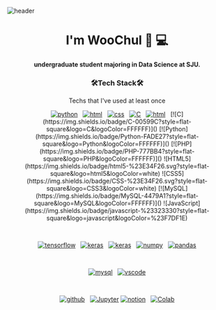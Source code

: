 ![header](https://capsule-render.vercel.app/api?type=waving&color=auto&height=200&section=header&text=vvoo615%20&fontSize=90)

<h1 align='center'>
  I'm WooChul 🫠 💻
</h1>

<p align='center'>
  <b>undergraduate student majoring in Data Science at SJU.</b></p>

<h3 align="center"> 🛠️Tech Stack🛠️ </h3>
<p align="center"> Techs that I've used at least once </p>
<p align="center">
<a href="https://github.com/JungWooChul"><img src="https://img.shields.io/badge/Python-3776AB?style=for-the-badge&logo=python&logoColor=white" alt="python"></a>&nbsp;&nbsp;
  <a href="https://github.com/JungWooChul"><img src="https://img.shields.io/badge/HTML5-E34F26?style=for-the-badge&logo=html5&logoColor=white" alt="html"></a>&nbsp;&nbsp;
<a href="https://github.com/JungWooChul"><img src="https://img.shields.io/badge/CSS3-1572B6?style=for-the-badge&logo=css3&logoColor=white" alt="css"></a>&nbsp;&nbsp;
<a href="https://github.com/JungWooChul"><img src="https://img.shields.io/badge/C-00599C?style=for-the-badge&logo=c&logoColor=white" alt="C"></a>&nbsp;&nbsp;
  <a href="https://github.com/JungWooChul"><img src="https://img.shields.io/badge/RStudio-75AADB?style=for-the-badge&logo=RStudio&logoColor=white" alt="html"></a>&nbsp;&nbsp;
[![C](https://img.shields.io/badge/C-00599C?style=flat-square&logo=C&logoColor=FFFFFF)]()
[![Python](https://img.shields.io/badge/Python-FADE27?style=flat-square&logo=Python&logoColor=FFFFFF)]()
[![PHP](https://img.shields.io/badge/PHP-777BB4?style=flat-square&logo=PHP&logoColor=FFFFFF)]()
![HTML5](https://img.shields.io/badge/html5-%23E34F26.svg?style=flat-square&logo=html5&logoColor=white)
![CSS5](https://img.shields.io/badge/CSS-%23E34F26.svg?style=flat-square&logo=CSS3&logoColor=white)
[![MySQL](https://img.shields.io/badge/MySQL-4479A1?style=flat-square&logo=MySQL&logoColor=FFFFFF)]()
![JavaScript](https://img.shields.io/badge/javascript-%23323330?style=flat-square&logo=javascript&logoColor=%23F7DF1E)
</p><br>

<p align="center">
<a href="https://github.com/JungWooChul"><img src="https://img.shields.io/badge/TensorFlow-FF6F00?style=for-the-badge&logo=tensorflow&logoColor=white" alt="tensorflow"></a>&nbsp;&nbsp;
<a href="https://github.com/JungWooChul"><img src="https://img.shields.io/badge/Keras-D00000?style=for-the-badge&logo=Keras&logoColor=white" alt="keras"></a>&nbsp;&nbsp;
<a href="https://github.com/JungWooChul"><img src="https://img.shields.io/badge/PyTorch-EE4C2C?style=for-the-badge&logo=PyTorch&logoColor=white" alt="keras"></a>&nbsp;&nbsp;
<a href="https://github.com/JungWooChul"><img src="https://img.shields.io/badge/Numpy-777BB4?style=for-the-badge&logo=numpy&logoColor=white" alt="numpy"></a>&nbsp;&nbsp;
<a href="https://github.com/JungWooChul"><img src="https://img.shields.io/badge/Pandas-2C2D72?style=for-the-badge&logo=pandas&logoColor=white" alt="pandas"></a>
</p><br>

<p align="center">
<a href="https://github.com/JungWooChul"><img src="https://img.shields.io/badge/MySQL-005C84?style=for-the-badge&logo=mysql&logoColor=white" alt="mysql"></a>&nbsp;&nbsp;
<a href="https://github.com/JungWooChul">
<img src="https://img.shields.io/badge/Visual_Studio_Code-0078D4?style=for-the-badge&logo=visual%20studio%20code&logoColor=white" alt="vscode">
</a>
</p><br>

<p align="center">
<a href="https://github.com/JungWooChul"><img src="https://img.shields.io/badge/github-black.svg?style=for-the-badge&logo=github&logoColor=white" alt="github"></a>&nbsp;&nbsp;
<a href="https://github.com/JungWooChul"><img src="https://img.shields.io/badge/Jupyter-F37626?style=for-the-badge&logo=googlecolab&color=F37626" alt="Jupyter"></a>
<a href="https://github.com/JungWooChul"><img src="https://img.shields.io/badge/Notion-000000?style=for-the-badge&logo=notion&logoColor=white" alt="notion"></a>&nbsp;&nbsp;
<a href="https://github.com/JungWooChul"><img src="https://img.shields.io/badge/Colab-F9AB00?style=for-the-badge&logo=googlecolab&color=525252" alt="Colab"></a>
</p><br>
